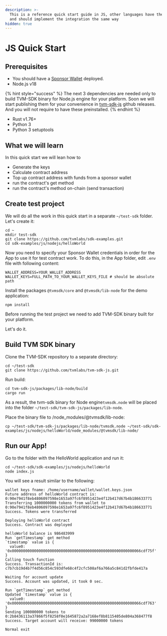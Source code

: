 ```yaml
---
description: >-
  This is a reference quick start guide in JS, other languages have the same api
  and should implement the integration the same way
hidden: true
---
```


# JS Quick Start

## **Prerequisites** <a href="#prerequisites" id="prerequisites"></a>

* You should have a [Sponsor Wallet](how-to-deploy-a-sponsor-wallet.md) deployed.&#x20;
* Node.js v18

{% hint style="success" %}
The next 3 dependencies are needed only to build TVM-SDK binary for Node.js engine for your platform. Soon we will start publishing them for your convenience in [tvm-sdk-js](https://github.com/tvmlabs/tvm-sdk-js) github releases. And you will not require to have these preinstalled.&#x20;
{% endhint %}

* Rust v1.76+
* Python 3
* Python 3 setuptools

## What we will learn

In this quick start we will lean how to&#x20;

* Generate the keys
* Calculate contract address
* Top up contract address with funds from a sponsor wallet
* run the contract's get method
* run the contract's method on-chain (send transaction)

## **Create test project** <a href="#build-core-tvm-library-for-nodejs" id="build-core-tvm-library-for-nodejs"></a>

We will do all the work in this quick start in a separate `~/test-sdk` folder. Let's create it:

```
cd ~
mkdir test-sdk
git clone https://github.com/tvmlabs/sdk-examples.git
cd sdk-examples/js/nodejs/helloWorld
```

Now you need to specify your Sponsor Wallet credentials in order for the App to use it for test contract work. To do this, in the App folder, edit `.env` file with following content:

```
WALLET_ADDRESS=YOUR_WALLET_ADDRESS
WALLET_KEYS=FULL_PATH_TO_YOUR_WALLET_KEYS_FILE # should be absolute path
```

Install the packages `@tvmsdk/core` and `@tvmsdk/lib-node` for the demo application:

```
npm install
```

Before running the test project we need to add TVM-SDK binary built for your platform. &#x20;

Let's do it.

## **Build TVM SDK binary** <a href="#build-core-tvm-library-for-nodejs" id="build-core-tvm-library-for-nodejs"></a>

Clone the TVM-SDK repository to a separate directory:

```
cd ~/test-sdk
git clone https://github.com/tvmlabs/tvm-sdk-js.git
```

Run build:

```
cd tvm-sdk-js/packages/lib-node/build
cargo run
```

As a result, the tvm-sdk binary for Node engine`tvmsdk.node` will be placed into the folder `~/test-sdk/tvm-sdk-js/packages/lib-node`.

Place the binary file to  /node\_modules/@tvmsdk/lib-node:

```
cp ~/test-sdk/tvm-sdk-js/packages/lib-node/tvmsdk.node ~/test-sdk/sdk-examples/js/nodejs/helloWorld/node_modules/@tvmsdk/lib-node/
```

## **Run our App!** <a href="#run-it" id="run-it"></a>

Go to the folder with the HelloWorld application and run it:

```
cd ~/test-sdk/sdk-examples/js/nodejs/helloWorld
node index.js
```

You will see a result similar to the following:

```
wallet keys fname: /home/username/wallet/wallet.keys.json
Future address of helloWorld contract is: 0:90e7941f8eb4806097598e1653a97fc6f8951423e4f12b417d67b4b186633771
Transferring 1000000000 tokens from wallet to 0:90e7941f8eb4806097598e1653a97fc6f8951423e4f12b417d67b4b186633771
Success. Tokens were transferred

Deploying helloWorld contract
Success. Contract was deployed

helloWorld balance is 986483999
Run `getTimestamp` get method
`timestamp` value is {
  value0: '0x0000000000000000000000000000000000000000000000000000000066cdf75f'
}
Calling touch function
Success. TransactionId is: c7b7cb19d4b7f4d56c854c593dfe68c4f2cfc508af6a766a5c841d2fbfde417a

Waiting for account update
Success. Account was updated, it took 0 sec.

Run `getTimestamp` get method
Updated `timestamp` value is {
  value0: '0x0000000000000000000000000000000000000000000000000000000066cdf763'
}
Sending 100000000 tokens to 0:2b8436113a37866f5f8258f0e1645872a2a7168ef8b8115405de804a368477f8
Success. Target account will receive: 99000000 tokens

Normal exit
```
